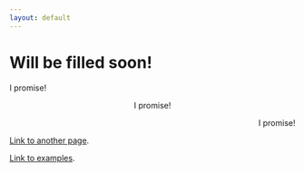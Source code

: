 ```yaml
---
layout: default
---
```


# Will be filled soon!

<style type="text/css">
.main-container {
  max-width: 80% !important;
  margin: auto;
}
</style>

<p style="text-align:left;">I promise!</p>

<p style="text-align:center;">I promise!</p>

<p style="text-align:right;">I promise!</p>

[Link to another page](./another-page.html).

[Link to examples](./Examples.html).